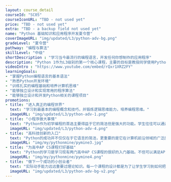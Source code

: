 ```yaml
---
layout: course_detail
courseId: "SC05"
courseIconURL: "TBD - not used yet"
price: "TBD - not used yet"
extra: "TBD - a backup field not used yet"
name: "Python 基础知识和应用程序开发夏令营"
coverImageURL: "img/updated/L3/python-adv-bg.png"
gradeLevel: "夏令营"
pathway: "编程与算法"
skillLevel: "中级"
shortDescription : "学习当今最流行的编程语言，开发任何你想制作的应用程序"
description: "Python 1作为L3级别的第一个核心课程，主要的目标是教授同学使用Python的基本语法与指令，并且能够完成基础的应用程序的开发。通过课程的完成，同学可以掌握Python的基础知识，并且完成一个基础的Python项目，为下一阶段的Python进阶编程打下良好的基础。"
videoIntro : "https://www.youtube.com/embed/rQxr1XRZ2FY"
learningGoals:
- "掌握Python编程语言的基本语法"
- "熟悉Python开发环境"
- "训练扎实的编程基础和培养计算机思维"
- "能够独立设计和实现常用的程序算法"
- "能够独立设计和开发Python相关的课程项目"
promotions:
- title: "进入真正的编程世界"
  text: "学习到最基本的编程概念和技巧，并锻炼逻辑思维能力，培养编程思维。"
  imageURL: "img/updated/L3/python-adv-1.png"
- title: "小程序做大事情"
  text: "Python作为初学编程的首选主要得益于它的简洁但是强大的功能。学生往往可以通过简短的代码来迅速实现复杂的功能。"
  imageURL: "img/updated/L3/python-adv-4.png"
- title: "高科技创新的入口"
  text: "Python的成功并不仅仅在于它语言的简洁，更重要的是它在计算机前沿领域的广泛应用。人工智能、机器学习、语音识别、自动驾驶，你都能看到Python在其中起到的关键作用。"
  imageURL: "img/my/pythonmine/pymine3.jpg"
- title: "为高中AP CS课程打好基础"
  text: "Python的学习是学习现有两门高中AP CS课程的很好的入门基础。不但可以满足AP CS Principle的直接要求，而且还可以帮助学生轻易的过度到AP CS A要求的Java编程语言。"
  imageURL: "img/my/pythonmine/pymine4.png"
- title: "做下一个成功的小创业者"
  text: "实际动手能力远远重要过理论知识。每一个课程的设计都是为了让学生学习到如何把自己对于项目的一个想法通过努力变为现实。年轻的小小创业家就是在这样的挑战中产生的。"
  imageURL: "img/updated/L3/python-adv-bg-v2.png"
---
```

